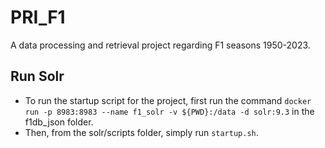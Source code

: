 # PRI_F1
A data processing and retrieval project regarding F1 seasons 1950-2023.

## Run Solr

- To run the startup script for the project, first run the command `docker run -p 8983:8983 --name f1_solr -v ${PWD}:/data -d solr:9.3` in the f1db_json folder.
- Then, from the solr/scripts folder, simply run `startup.sh`.
